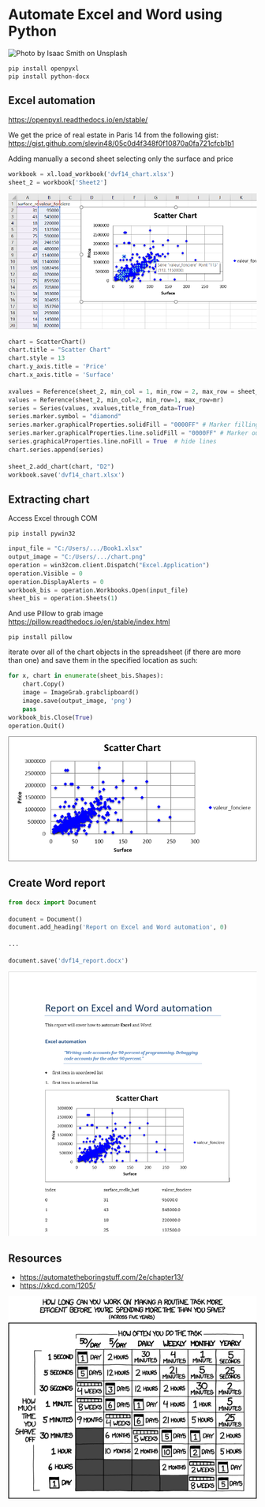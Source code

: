 # Automate Excel and Word using Python

![Photo by Isaac Smith on Unsplash](https://miro.medium.com/max/1050/0*RoXfMFgqrbPi4q5M)
```
pip install openpyxl
pip install python-docx
```

## Excel automation
https://openpyxl.readthedocs.io/en/stable/

We get the price of real estate in Paris 14 from the following gist: https://gist.github.com/slevin48/05c0d4f348f0f10870a0fa721cfcb1b1

Adding manually a second sheet selecting only the surface and price

```python
workbook = xl.load_workbook('dvf14_chart.xlsx')
sheet_2 = workbook['Sheet2']
```
![immo_chart](dvf14_chart.png)

```python
chart = ScatterChart()
chart.title = "Scatter Chart"
chart.style = 13
chart.y_axis.title = 'Price'
chart.x_axis.title = 'Surface'

xvalues = Reference(sheet_2, min_col = 1, min_row = 2, max_row = sheet_1.max_row)
values = Reference(sheet_2, min_col=2, min_row=1, max_row=mr)
series = Series(values, xvalues,title_from_data=True)
series.marker.symbol = "diamond"
series.marker.graphicalProperties.solidFill = "0000FF" # Marker filling
series.marker.graphicalProperties.line.solidFill = "0000FF" # Marker outline
series.graphicalProperties.line.noFill = True  # hide lines
chart.series.append(series)

sheet_2.add_chart(chart, "D2")
workbook.save('dvf14_chart.xlsx')
```

## Extracting chart

Access Excel through COM

```
pip install pywin32
```
```python
input_file = "C:/Users/.../Book1.xlsx"
output_image = "C:/Users/.../chart.png"
operation = win32com.client.Dispatch("Excel.Application")
operation.Visible = 0
operation.DisplayAlerts = 0
workbook_bis = operation.Workbooks.Open(input_file)
sheet_bis = operation.Sheets(1)
```

And use Pillow to grab image
https://pillow.readthedocs.io/en/stable/index.html
```
pip install pillow
```
iterate over all of the chart objects in the spreadsheet (if there are more than one) and save them in the specified location as such:

```python
for x, chart in enumerate(sheet_bis.Shapes):
    chart.Copy()
    image = ImageGrab.grabclipboard()
    image.save(output_image, 'png')
    pass
workbook_bis.Close(True)
operation.Quit()
```

![chart](immo_chart.png)

## Create Word report

```python
from docx import Document

document = Document()
document.add_heading('Report on Excel and Word automation', 0)

...

document.save('dvf14_report.docx')
```

![report](report.png)

## Resources

- https://automatetheboringstuff.com/2e/chapter13/
- https://xkcd.com/1205/

![is_it_worth_the_time](is_it_worth_the_time.png)